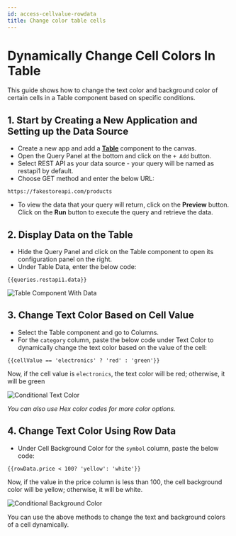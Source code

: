 ```yaml
---
id: access-cellvalue-rowdata
title: Change color table cells
---
```


# Dynamically Change Cell Colors In Table

This guide shows how to change the text color and background color of certain cells in a Table component based on specific conditions.

## 1. Start by Creating a New Application and Setting up the Data Source
- Create a new app and add a **[Table](/docs/widgets/table.md)** component to the canvas.
- Open the Query Panel at the bottom and click on the `+ Add` button.
- Select REST API as your data source - your query will be named as restapi1 by default.
- Choose GET method and enter the below URL:
```
https://fakestoreapi.com/products
``` 
- To view the data that your query will return, click on the **Preview** button. Click on the **Run** button to execute the query and retrieve the data. 

## 2. Display Data on the Table

- Hide the Query Panel and click on the Table component to open its configuration panel on the right.
- Under Table Data, enter the below code:
```
{{queries.restapi1.data}}
```
<div style={{textAlign: 'center'}}>
    <img style={{ border:'0' }} className="screenshot-full" src="/img/how-to/change-text-color/table-with-data.png" alt="Table Component With Data" />
</div>

## 3. Change Text Color Based on Cell Value

- Select the Table component and go to Columns.
- For the `category` column, paste the below code under Text Color to dynamically change the text color based on the value of the cell:

```
{{cellValue == 'electronics' ? 'red' : 'green'}}
```

Now, if the cell value is `electronics`, the text color will be red; otherwise, it will be green

<div style={{textAlign: 'center'}}>
    <img style={{ border:'0', marginBottom:'15px' }} className="screenshot-full" src="/img/how-to/change-text-color/conditional-text-color.png" alt="Conditional Text Color" />
</div>

<i>You can also use Hex color codes for more color options.</i>

## 4. Change Text Color Using Row Data

- Under Cell Background Color for the `symbol` column, paste the below code: 

```
{{rowData.price < 100? 'yellow': 'white'}}
```

Now, if the value in the price column is less than 100, the cell background color will be yellow; otherwise, it will be white.

<div style={{textAlign: 'center'}}>
    <img style={{ border:'0', marginBottom:'15px' }} className="screenshot-full" src="/img/how-to/change-text-color/conditional-background-color.png" alt="Conditional Background Color" />
</div>

You can use the above methods to change the text and background colors of a cell dynamically.



